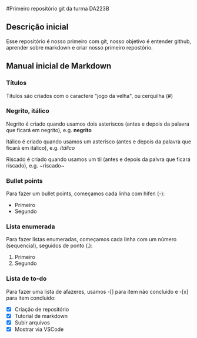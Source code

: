 #Primeiro repositório git da turma DA223B

## Descrição inicial 

Esse repositório é nosso primeiro com git, nosso objetivo é entender github, aprender sobre markdown e criar nosso primeiro repostório.

## Manual inicial de Markdown

### Títulos

Títulos são criados com o caractere "jogo da velha", ou cerquilha (#)

### Negrito, itálico

Negrito é criado quando usamos dois asteriscos (antes e depois da palavra que ficará em negrito), e.g. **negrito**

Itálico é criado quando usamos um asterisco (antes e depois da palavra que ficará em itálico), e.g. *itálico*

Riscado é criado quando usamos um til (antes e depois da palvra que ficará riscado), e.g. ~riscado~


### Bullet points 
Para fazer um bullet points, começamos cada linha com hifen (-):
- Primeiro
- Segundo

### Lista enumerada
Para fazer listas enumeradas, começamos cada linha com um número (sequencial), seguidos de ponto (.):
1. Primeiro
2. Segundo 

### Lista de to-do
Para fazer uma lista de afazeres, usamos -[] para item não concluido e -[x] para item concluido:
- [x] Criação de repositório
- [x] Tutorial de markdown
- [x] Subir arquivos
- [x] Mostrar via VSCode
